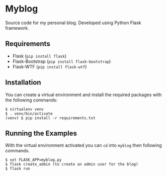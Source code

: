 Myblog
===========

Source code for my personal blog. Developed using Python Flask framework.

Requirements
------------

- Flask (`pip install flask`)
- Flask-Bootstrap (`pip install flask-bootstrap`)
- Flask-WTF (`pip install flask-wtf`)

Installation
------------

You can create a virtual environment and install the required packages with the following commands:

    $ virtualenv venv
    $ . venv/bin/activate
    (venv) $ pip install -r requirements.txt

Running the Examples
--------------------

With the virtual environment activated you can `cd` into `myblog` then following commands.

	$ set FLASK_APP=myblog.py
	$ flask create_admin (to create an admin user for the blog)
	$ flask run 
